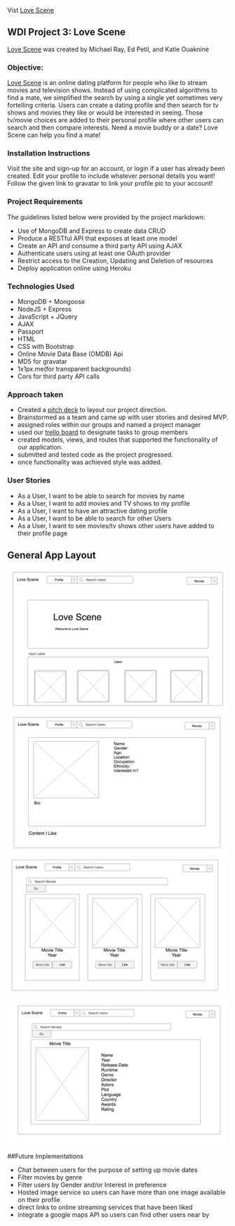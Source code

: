 Vist [Love Scene](http://lovescene.herokuapp.com/)

## WDI Project 3: Love Scene

[Love Scene](http://lovescene.herokuapp.com/) was created by Michael Ray, Ed Petil, and Katie Ouaknine

### Objective:
[Love Scene](http://lovescene.herokuapp.com/) is an online dating platform for people who like to stream movies and television shows. Instead of using complicated algorithms to find a mate, we simplified the search by using a single yet sometimes very fortelling criteria. Users can create a dating profile and then search for tv shows and movies they like or would be interested in seeing. Those tv/movie choices are added to their personal profile where other users can search and then compare interests. Need a movie buddy or a date? Love Scene can help you find a mate!

### Installation Instructions
Visit the site and sign-up for an account, or login if a user has already been created. Edit your profile to include whatever personal details you want! Follow the given link to gravatar to link your profile pic
to your account!



### Project Requirements

The guidelines listed below were provided by the project markdown:

* Use of MongoDB and Express to create data CRUD
* Produce a RESTful API that exposes at least one model
* Create an API and consume a third party API using AJAX
* Authenticate users using at least one OAuth provider
* Restrict access to the Creation, Updating and Deletion of resources
* Deploy application online using Heroku

### Technologies Used

* MongoDB + Mongoose
* NodeJS + Express
* JavaScript + JQuery
* AJAX
* Passport
* HTML
* CSS with Bootstrap
* Online Movie Data Base (OMDB) Api
* MD5 for gravatar
* 1x1px.me(for transparent backgrounds)
* Cors for third party API calls



### Approach taken

* Created a [pitch deck](https://www.dropbox.com/s/7vsrpd8vp8vn0kg/Love%20Scene.pptx?dl=0) to layout our project direction.
* Brainstormed as a team and came up with user stories and desired MVP.
* assigned roles within our groups and named a project manager
* used our [trello board](https://trello.com/b/hQPfDagr/lovescene) to designate tasks to group members
* created models, views, and routes that supported the functionality of our application.
* submitted and tested code as the project progressed.
* once functionality was achieved style was added.

### User Stories

* As a User, I want to be able to search for movies by name
* As a User, I want to add movies and TV shows to my profile
* As a User, I want to have an attractive dating profile
* As a User, I want to be able to search for other Users
* As a User, I want to see movies/tv shows other users have added to their profile page


## General App Layout

![](./public/assets/LoveScene-home.png)
![](./public/assets/LoveScene-profile.png)
![](./public/assets/LoveScene-search.png)
![](./public/assets/LoveScene-movie2.png)


##Future Implementations

* Chat between users for the purpose of setting up movie dates
* Filter movies by genre
* Filter users by Gender and/or Interest in preference
* Hosted image service so users can have more than one image available on their profile
* direct links to online streaming services that have been liked
* integrate a google maps API so users can find other users near by
